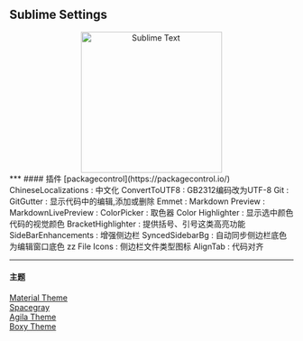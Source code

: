 ## Sublime Settings  
<div align=center>
<img src="https://upload.wikimedia.org/wikipedia/en/4/4c/Sublime_Text_Logo.png" width="250" height="250" alt="Sublime Text"/>
</div>
***
#### 插件  
[packagecontrol](https://packagecontrol.io/)  
ChineseLocalizations : 中文化  
ConvertToUTF8        : GB2312编码改为UTF-8  
Git                  :  
GitGutter            : 显示代码中的编辑,添加或删除  
Emmet                :  
Markdown Preview     :  
MarkdownLivePreview  :  
ColorPicker          : 取色器  
Color Highlighter    : 显示选中颜色代码的视觉颜色  
BracketHighlighter   : 提供括号、引号这类高亮功能  
SideBarEnhancements  : 增强侧边栏  
SyncedSidebarBg      : 自动同步侧边栏底色为编辑窗口底色  
zz File Icons        : 侧边栏文件类型图标  
AlignTab             : 代码对齐  

***
#### 主题  
[Material Theme ](https://github.com/equinusocio/material-theme)  
[Spacegray      ](https://github.com/kkga/spacegray)  
[Agila Theme    ](https://github.com/arvi/Agila-Theme)  
[Boxy Theme     ](https://github.com/ihodev/sublime-boxy)  
